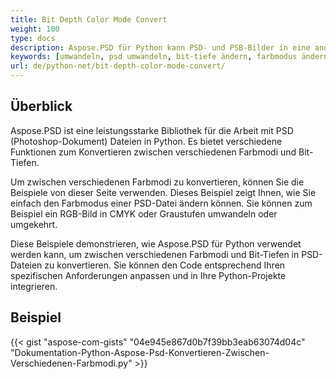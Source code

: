 ```yaml
---
title: Bit Depth Color Mode Convert
weight: 100
type: docs
description: Aspose.PSD für Python kann PSD- und PSB-Bilder in eine andere Bit-Tiefe und Farbmodus umwandeln.
keywords: [umwandeln, psd umwandeln, bit-tiefe ändern, farbmodus ändern, psd nach cmyk umwandeln, bit-tiefe, farbmodus umwandeln, psd api, python, code-beispiel]
url: de/python-net/bit-depth-color-mode-convert/
---
```


## **Überblick**
Aspose.PSD ist eine leistungsstarke Bibliothek für die Arbeit mit PSD (Photoshop-Dokument) Dateien in Python. Es bietet verschiedene Funktionen zum Konvertieren zwischen verschiedenen Farbmodi und Bit-Tiefen.

Um zwischen verschiedenen Farbmodi zu konvertieren, können Sie die Beispiele von dieser Seite verwenden. Dieses Beispiel zeigt Ihnen, wie Sie einfach den Farbmodus einer PSD-Datei ändern können. Sie können zum Beispiel ein RGB-Bild in CMYK oder Graustufen umwandeln oder umgekehrt.

Diese Beispiele demonstrieren, wie Aspose.PSD für Python verwendet werden kann, um zwischen verschiedenen Farbmodi und Bit-Tiefen in PSD-Dateien zu konvertieren. Sie können den Code entsprechend Ihren spezifischen Anforderungen anpassen und in Ihre Python-Projekte integrieren.

## **Beispiel**
{{< gist "aspose-com-gists" "04e945e867d0b7f39bb3eab63074d04c" "Dokumentation-Python-Aspose-Psd-Konvertieren-Zwischen-Verschiedenen-Farbmodi.py" >}}

